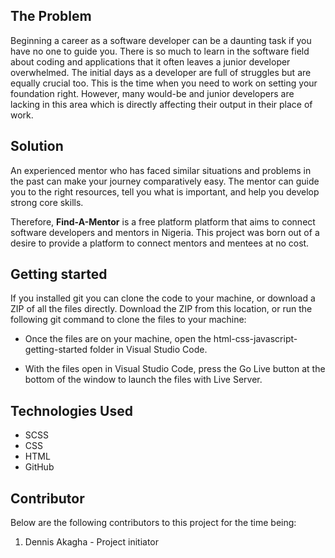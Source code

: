 ## The Problem
Beginning a career as a software developer can be a daunting task if you have no one to guide you. There is so much to learn in the software field about coding and applications that it often leaves a junior developer overwhelmed. The initial days as a developer are full of struggles but are equally crucial too. This is the time when you need to work on setting your foundation right. However, many would-be and junior developers are lacking in this area which is directly affecting their output in their place of work. 

## Solution
An experienced mentor who has faced similar situations and problems in the past can make your journey comparatively easy. The mentor can guide you to the right resources, tell you what is important, and help you develop strong core skills. 

Therefore, **Find-A-Mentor** is a free platform platform that aims to connect software developers and mentors in Nigeria. This project was born out of a desire to provide a platform to connect mentors and mentees at no cost.

## Getting started
If you installed git you can clone the code to your machine, or download a ZIP of all the files directly. Download the ZIP from this location, or run the following git command to clone the files to your machine:

* Once the files are on your machine, open the html-css-javascript-getting-started folder in Visual Studio Code.

* With the files open in Visual Studio Code, press the Go Live button at the bottom of the window to launch the files with Live Server.

## Technologies Used
* SCSS
* CSS
* HTML
* GitHub

## Contributor
Below are the following contributors to this project for the time being:
1. Dennis Akagha - Project initiator
